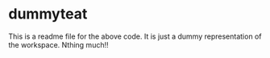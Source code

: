 # dummyteat

This is a readme file for the above code. It is just a dummy representation of the workspace. Nthing much!!
